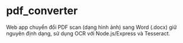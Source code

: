 # pdf_converter
Web app chuyển đổi PDF scan (dạng hình ảnh) sang Word (.docx) giữ nguyên định dạng, sử dụng OCR với Node.js/Express và Tesseract.
